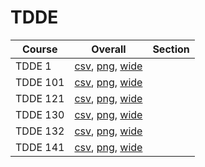 # TDDE

| Course | Overall | Section |
| ------ | ------- | ------- |
| TDDE 1 | [csv](https://github.com/UCSD-Historical-Enrollment-Data/2023Winter/blob/main/overall/TDDE%201.csv), [png](https://raw.githubusercontent.com/UCSD-Historical-Enrollment-Data/2023Winter/main/plot_overall/TDDE%201.png), [wide](https://raw.githubusercontent.com/UCSD-Historical-Enrollment-Data/2023Winter/main/plot_overall_wide/TDDE%201.png) |  |
| TDDE 101 | [csv](https://github.com/UCSD-Historical-Enrollment-Data/2023Winter/blob/main/overall/TDDE%20101.csv), [png](https://raw.githubusercontent.com/UCSD-Historical-Enrollment-Data/2023Winter/main/plot_overall/TDDE%20101.png), [wide](https://raw.githubusercontent.com/UCSD-Historical-Enrollment-Data/2023Winter/main/plot_overall_wide/TDDE%20101.png) |  |
| TDDE 121 | [csv](https://github.com/UCSD-Historical-Enrollment-Data/2023Winter/blob/main/overall/TDDE%20121.csv), [png](https://raw.githubusercontent.com/UCSD-Historical-Enrollment-Data/2023Winter/main/plot_overall/TDDE%20121.png), [wide](https://raw.githubusercontent.com/UCSD-Historical-Enrollment-Data/2023Winter/main/plot_overall_wide/TDDE%20121.png) |  |
| TDDE 130 | [csv](https://github.com/UCSD-Historical-Enrollment-Data/2023Winter/blob/main/overall/TDDE%20130.csv), [png](https://raw.githubusercontent.com/UCSD-Historical-Enrollment-Data/2023Winter/main/plot_overall/TDDE%20130.png), [wide](https://raw.githubusercontent.com/UCSD-Historical-Enrollment-Data/2023Winter/main/plot_overall_wide/TDDE%20130.png) |  |
| TDDE 132 | [csv](https://github.com/UCSD-Historical-Enrollment-Data/2023Winter/blob/main/overall/TDDE%20132.csv), [png](https://raw.githubusercontent.com/UCSD-Historical-Enrollment-Data/2023Winter/main/plot_overall/TDDE%20132.png), [wide](https://raw.githubusercontent.com/UCSD-Historical-Enrollment-Data/2023Winter/main/plot_overall_wide/TDDE%20132.png) |  |
| TDDE 141 | [csv](https://github.com/UCSD-Historical-Enrollment-Data/2023Winter/blob/main/overall/TDDE%20141.csv), [png](https://raw.githubusercontent.com/UCSD-Historical-Enrollment-Data/2023Winter/main/plot_overall/TDDE%20141.png), [wide](https://raw.githubusercontent.com/UCSD-Historical-Enrollment-Data/2023Winter/main/plot_overall_wide/TDDE%20141.png) |  |
